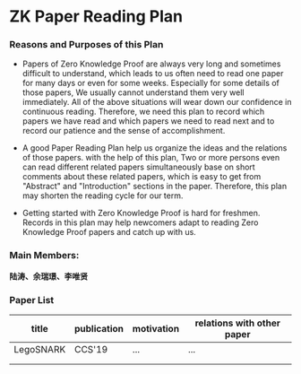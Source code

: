 # ZK Paper Reading Plan

### Reasons and Purposes of this Plan

- Papers of Zero Knowledge Proof are always very long and sometimes difficult to understand, which leads to us often need to read one paper for many days or even for some weeks. Especially for some details of those papers, We usually cannot understand them very well immediately.  All of the above situations will wear down our confidence in continuous reading. Therefore, we need this plan to record which papers we have read and which papers we need to read next and to record our patience and the sense of accomplishment.

  

- A good Paper Reading Plan help us organize the ideas and the relations of those papers. with the help of this plan, Two or more persons even can read different related papers simultaneously base on short comments about these related papers, which is easy to get from "Abstract" and "Introduction" sections in the paper. Therefore, this plan may shorten the reading cycle for our term.

  

- Getting started with Zero Knowledge Proof is hard for freshmen. Records in this plan may help newcomers adapt to reading Zero Knowledge Proof papers and catch up with us.

### Main Members:

**陆涛、余瑞璟、李唯贤**

### Paper List

| title     | publication | motivation | relations with other paper |
| --------- | ----------- | ---------- | -------------------------- |
| LegoSNARK | CCS'19      | ...        | ...                        |
|           |             |            |                            |
|           |             |            |                            |


